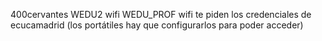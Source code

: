 400cervantes WEDU2 wifi
WEDU_PROF wifi te piden los credenciales de ecucamadrid (los portátiles hay que configurarlos para poder acceder)